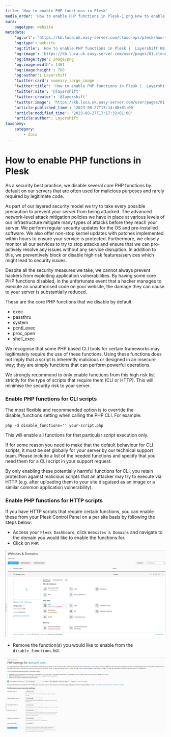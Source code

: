 ```yaml
---
title: 'How to enable PHP functions in Plesk'
media_order: 'How to enable PHP functions in Plesk-1.png,How to enable PHP functions in Plesk-2.png'
aura:
    pagetype: website
metadata:
    'og:url': 'https://kb.luca.uk.easy-server.com/cloud-vps/plesk/how-to-enable-php-functions-in-plesk'
    'og:type': website
    'og:title': 'How to enable PHP functions in Plesk |  Layershift KB'
    'og:image': 'https://kb.luca.uk.easy-server.com/user/pages/01.cloud-vps/04.plesk/05.how-to-enable-php-functions-in-plesk/How to enable PHP functions in Plesk-1.png'
    'og:image:type': image/png
    'og:image:width': 1461
    'og:image:height': 788
    'og:author': Layershift
    'twitter:card': summary_large_image
    'twitter:title': 'How to enable PHP functions in Plesk |  Layershift KB'
    'twitter:site': '@layershift'
    'twitter:creator': '@layershift'
    'twitter:image': 'https://kb.luca.uk.easy-server.com/user/pages/01.cloud-vps/04.plesk/05.how-to-enable-php-functions-in-plesk/How to enable PHP functions in Plesk-1.png'
    'article:published_time': '2023-08-27T17:14:40+01:00'
    'article:modified_time': '2023-08-27T17:17:32+01:00'
    'article:author': Layershift
taxonomy:
    category:
        - docs
---
```


# How to enable PHP functions in Plesk

As a security best practice, we disable several core PHP functions by default on our servers that are often used for malicious purposes and rarely required by legitimate code.

As part of our layered security model we try to take every possible precaution to prevent your server from being attacked. The advanced network-level attack mitigation policies we have in place at various levels of our infrastructure mitigate many types of attacks before they reach your server. We perform regular security updates for the OS and pre-installed software. We also offer non-stop kernel updates with patches implemented within hours to ensure your service is protected. Furthermore, we closely monitor all our services to try to stop attacks and ensure that we can pro-actively resolve any issues without any service disruption. In addition to this, we preventively block or disable high risk features/services which might lead to security issues.

Despite all the security measures we take, we cannot always prevent hackers from exploiting application vulnerabilities. By having some core PHP functions disabled, in the unfortunate event that a hacker manages to execute an unauthorised code on your website, the damage they can cause to your server is substantially reduced.

These are the core PHP functions that we disable by default:

* exec 
* passthru
* system
* pcntl_exec
* proc_open
* shell_exec

We recognise that some PHP based CLI tools for certain frameworks may legitimately require the use of these functions. Using these functions does not imply that a script is inherently malicious or designed in an insecure way; they are simply functions that can perform powerful operations.

We strongly recommend to only enable functions from this high risk list strictly for the type of scripts that require them (CLI or HTTP). This will minimise the security risk to your server.

### Enable PHP functions for CLI scripts

The most flexible and recommended option is to override the disable_functions setting when calling the PHP CLI. For example:

`php -d disable_functions='' your-script.php`

This will enable all functions for that particular script execution only.

If for some reason you need to make that the default behaviour for CLI scripts, it must be set globally for your server by our technical support team. Please include a list of the needed functions and specify that you need them for a CLI script in your support request.

By only enabling these potentially harmful functions for CLI, you retain protection against malicious scripts that an attacker may try to execute via HTTP (e.g. after uploading them to your site disguised as an image or a similar common application vulnerability).

### Enable PHP functions for HTTP scripts

If you have HTTP scripts that require certain functions, you can enable these from your Plesk Control Panel on a per site basis by following the steps below:

* Access your `Plesk Dashboard`, click `Websites & Domains` and navigate to the domain you would like to enable the functions for.
* Click on `PHP`:

![How%20to%20enable%20PHP%20functions%20in%20Plesk-1](How%20to%20enable%20PHP%20functions%20in%20Plesk-1.png "How%20to%20enable%20PHP%20functions%20in%20Plesk-1")

* Remove the function(s) you would like to enable from the `disable_functions` list.

![How%20to%20enable%20PHP%20functions%20in%20Plesk-2](How%20to%20enable%20PHP%20functions%20in%20Plesk-2.png "How%20to%20enable%20PHP%20functions%20in%20Plesk-2")



